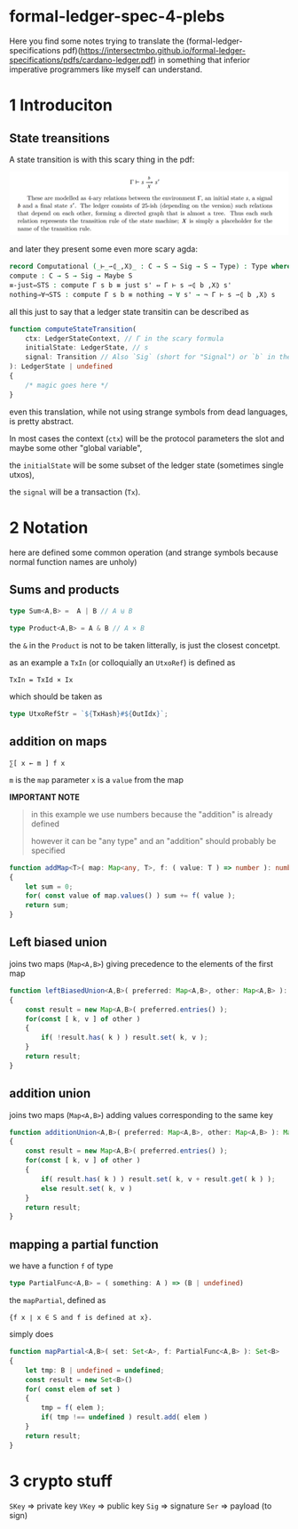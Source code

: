 # formal-ledger-spec-4-plebs

Here you find some notes trying to translate the (formal-ledger-specifications pdf)(https://intersectmbo.github.io/formal-ledger-specifications/pdfs/cardano-ledger.pdf) in something that inferior imperative programmers like myself can understand.

# 1 Introduciton

## State treansitions

A state transition is with this scary thing in the pdf:

![state transition](./assets/state_transition.png)

and later they present some even more scary agda:

```agda
record Computational (_⊢_⇀⦇_,X⦈_ : C → S → Sig → S → Type) : Type where
compute : C → S → Sig → Maybe S
≡-just⇔STS : compute Γ s b ≡ just s' ⇔ Γ ⊢ s ⇀⦇ b ,X⦈ s'
nothing⇒∀¬STS : compute Γ s b ≡ nothing → ∀ s' → ¬ Γ ⊢ s ⇀⦇ b ,X⦈ s
```

all this just to say that a ledger state transitin can be described as

```ts
function computeStateTransition(
    ctx: LedgerStateContext, // Γ in the scary formula
    initialState: LedgerState, // s
    signal: Transition // Also `Sig` (short for "Signal") or `b` in the fomula 
): LedgerState | undefined
{
    /* magic goes here */
}
```

even this translation, while not using strange symbols from dead languages, is pretty abstract.

In most cases the context (`ctx`) will be the protocol parameters the slot and maybe some other "global variable",

the `initialState` will be some subset of the ledger state (sometimes single utxos),

the `signal` will be a transaction (`Tx`).

# 2 Notation

here are defined some common operation (and strange symbols because normal function names are unholy)

## Sums and products

```ts
type Sum<A,B> =  A | B // A ⊎ B
```
```ts
type Product<A,B> = A & B // A × B
```

the `&` in the `Product` is not to be taken litterally, is just the closest concetpt.

as an example a `TxIn` (or colloquially an `UtxoRef`) is defined as
```
TxIn = TxId × Ix
```

which should be taken as

```ts
type UtxoRefStr = `${TxHash}#${OutIdx}`;
```

## addition on maps

```
∑[ x ← m ] f x 
```

`m` is the `map` parameter
`x` is a `value` from the map

**IMPORTANT NOTE**

> in this example we use numbers because the "addition" is already defined
> 
> however it can be "any type" and an "addition" should probably be specified

```ts
function addMap<T>( map: Map<any, T>, f: ( value: T ) => number ): number
{
    let sum = 0;
    for( const value of map.values() ) sum += f( value );
    return sum;
}
```


## Left biased union

joins two maps (`Map<A,B>`) giving precedence to the elements of the first map

```ts
function leftBiasedUnion<A,B>( preferred: Map<A,B>, other: Map<A,B> ): Map<A,B>
{
    const result = new Map<A,B>( preferred.entries() );
    for(const [ k, v ] of other )
    {
        if( !result.has( k ) ) result.set( k, v );
    }
    return result;
}
```

## addition union

joins two maps (`Map<A,B>`) adding values corresponding to the same key

```ts
function additionUnion<A,B>( preferred: Map<A,B>, other: Map<A,B> ): Map<A,B>
{
    const result = new Map<A,B>( preferred.entries() );
    for(const [ k, v ] of other )
    {
        if( result.has( k ) ) result.set( k, v + result.get( k ) );
        else result.set( k, v )
    }
    return result;
}
```

## mapping a partial function

we have a function `f` of type
```ts
type PartialFunc<A,B> = ( something: A ) => (B | undefined)
```

the `mapPartial`, defined as
```
{f x ∣ x ∈ S and f is defined at x}.
```
simply does
```ts
function mapPartial<A,B>( set: Set<A>, f: PartialFunc<A,B> ): Set<B>
{
    let tmp: B | undefined = undefined;
    const result = new Set<B>()
    for( const elem of set )
    {
        tmp = f( elem );
        if( tmp !== undefined ) result.add( elem )
    }
    return result;
}
```

# 3 crypto stuff

`SKey` => private key
`VKey` => public key
`Sig`  => signature
`Ser`  => payload (to sign)